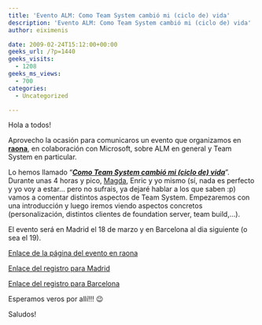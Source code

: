 ```yaml
---
title: 'Evento ALM: Como Team System cambió mi (ciclo de) vida'
description: 'Evento ALM: Como Team System cambió mi (ciclo de) vida'
author: eiximenis

date: 2009-02-24T15:12:00+00:00
geeks_url: /?p=1440
geeks_visits:
  - 1208
geeks_ms_views:
  - 700
categories:
  - Uncategorized

---
```

Hola a todos!

Aprovecho la ocasión para comunicaros un evento que organizamos en **[raona][1]**, en colaboración con Microsoft, sobre ALM en general y Team System en particular.

Lo hemos llamado &ldquo;_**[Como Team System cambió mi (ciclo de) vida][2]**_&rdquo;. Durante unas 4 horas y pico, [Magda][3], Enric y yo mismo (sí, nada es perfecto y yo voy a estar... pero no sufrais, ya dejaré hablar a los que saben :p) vamos a comentar distintos aspectos de Team System. Empezaremos con una introducción y luego iremos viendo aspectos concretos (personalización, distintos clientes de foundation server, team build,...).

El evento será en Madrid el 18 de marzo y en Barcelona al dia siguiente (o sea el 19).

[Enlace de la página del evento en raona][2]

[Enlace del registro para Madrid][4]

[Enlace del registro para Barcelona][5]

Esperamos veros por allí!!! 😉

Saludos!

 [1]: http://www.raona.com/
 [2]: http://www.raona.com/Formacio/Seminaris/Seminarios2009/TeamSystem/tabid/368/Default.aspx
 [3]: http://www.magda.es
 [4]: http://msevents.microsoft.com/CUI/EventDetail.aspx?EventID=1032399121&Culture=es-ES
 [5]: http://msevents.microsoft.com/CUI/EventDetail.aspx?EventID=1032398919&Culture=es-ES